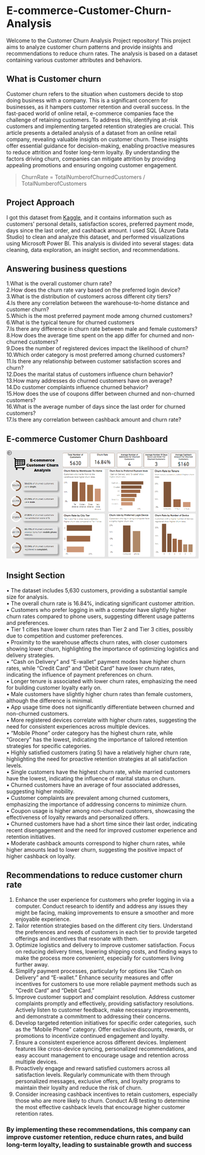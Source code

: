# E-commerce-Customer-Churn-Analysis
Welcome to the Customer Churn Analysis Project repository! This project aims to analyze customer churn patterns and provide insights and recommendations to reduce churn rates. The analysis is based on a dataset containing various customer attributes and behaviors.
## What is Customer churn
Customer churn refers to the situation when customers decide to stop doing business with a company. This is a significant concern for businesses, as it hampers customer retention and overall success. In the fast-paced world of online retail, e-commerce companies face the challenge of retaining customers. To address this, identifying at-risk customers and implementing targeted retention strategies are crucial. This article presents a detailed analysis of a dataset from an online retail company, revealing valuable insights on customer churn. These insights offer essential guidance for decision-making, enabling proactive measures to reduce attrition and foster long-term loyalty. By understanding the factors driving churn, companies can mitigate attrition by providing appealing promotions and ensuring ongoing customer engagement.

> ChurnRate = TotalNumberofChurnedCustomers / TotalNumberofCustomers

## Project Approach
I got this dataset from [Kaggle](https://www.kaggle.com/datasets/ankitverma2010/ecommerce-customer-churn-analysis-and-prediction?sort=most-comments), and it contains information such as customers' personal details, satisfaction scores, preferred payment mode, days since the last order, and cashback amount. I used SQL (Azure Data Studio) to clean and analyze this dataset, and performed visualizations using Microsoft Power BI. This analysis is divided into several stages: data cleaning, data exploration, an insight section, and recommendations.

## Answering business questions
1.What is the overall customer churn rate? <br>
2.How does the churn rate vary based on the preferred login device?  <br>
3.What is the distribution of customers across different city tiers?  <br>
4.Is there any correlation between the warehouse-to-home distance and customer churn? <br>
5.Which is the most preferred payment mode among churned customers? <br>
6.What is the typical tenure for churned customers <br>
7.Is there any difference in churn rate between male and female customers? <br>
8.How does the average time spent on the app differ for churned and non-churned customers? <br>
9.Does the number of registered devices impact the likelihood of churn? <br>
10.Which order category is most preferred among churned customers? <br>
11.Is there any relationship between customer satisfaction scores and churn? <br>
12.Does the marital status of customers influence churn behavior? <br>
13.How many addresses do churned customers have on average? <br>
14.Do customer complaints influence churned behavior? <br>
15.How does the use of coupons differ between churned and non-churned customers? <br>
16.What is the average number of days since the last order for churned customers? <br>
17.Is there any correlation between cashback amount and churn rate? <br>


## E-commerce Customer Churn Dashboard
![image](https://github.com/sahil-21-raghuwanshi/E-commerce-Customer-Churn-Analysis-/blob/main/E-commerce%20Customer%20Churn%20Dashboard.PNG)

## Insight Section
•	The dataset includes 5,630 customers, providing a substantial sample size for analysis. <br>
•	The overall churn rate is 16.84%, indicating significant customer attrition. <br>
•	Customers who prefer logging in with a computer have slightly higher churn rates compared to phone users, suggesting different usage patterns and preferences. <br>
•	Tier 1 cities have lower churn rates than Tier 2 and Tier 3 cities, possibly due to competition and customer preferences. <br>
•	Proximity to the warehouse affects churn rates, with closer customers showing lower churn, highlighting the importance of optimizing logistics and delivery strategies. <br>
•	“Cash on Delivery” and “E-wallet” payment modes have higher churn rates, while “Credit Card” and “Debit Card” have lower churn rates, indicating the influence of payment preferences on churn. <br>
•	Longer tenure is associated with lower churn rates, emphasizing the need for building customer loyalty early on. <br>
•	Male customers have slightly higher churn rates than female customers, although the difference is minimal.<br>
•	App usage time does not significantly differentiate between churned and non-churned customers. <br>
•	More registered devices correlate with higher churn rates, suggesting the need for consistent experiences across multiple devices. <br>
•	“Mobile Phone” order category has the highest churn rate, while “Grocery” has the lowest, indicating the importance of tailored retention strategies for specific categories. <br>
•	Highly satisfied customers (rating 5) have a relatively higher churn rate, highlighting the need for proactive retention strategies at all satisfaction levels. <br>
•	Single customers have the highest churn rate, while married customers have the lowest, indicating the influence of marital status on churn. <br>
•	Churned customers have an average of four associated addresses, suggesting higher mobility. <br>
•	Customer complaints are prevalent among churned customers, emphasizing the importance of addressing concerns to minimize churn. <br>
•	Coupon usage is higher among non-churned customers, showcasing the effectiveness of loyalty rewards and personalized offers. <br>
•	Churned customers have had a short time since their last order, indicating recent disengagement and the need for improved customer experience and retention initiatives. <br>
•	Moderate cashback amounts correspond to higher churn rates, while higher amounts lead to lower churn, suggesting the positive impact of higher cashback on loyalty. <br>

## Recommendations to reduce customer churn rate
1.	Enhance the user experience for customers who prefer logging in via a computer. Conduct research to identify and address any issues they might be facing, making improvements to ensure a smoother and more enjoyable experience. <br>
2.	Tailor retention strategies based on the different city tiers. Understand the preferences and needs of customers in each tier to provide targeted offerings and incentives that resonate with them. <br>
3.	Optimize logistics and delivery to improve customer satisfaction. Focus on reducing delivery times, lowering shipping costs, and finding ways to make the process more convenient, especially for customers living further away. <br>
4.	Simplify payment processes, particularly for options like “Cash on Delivery” and “E-wallet.” Enhance security measures and offer incentives for customers to use more reliable payment methods such as “Credit Card” and “Debit Card.” <br>
5.	Improve customer support and complaint resolution. Address customer complaints promptly and effectively, providing satisfactory resolutions. Actively listen to customer feedback, make necessary improvements, and demonstrate a commitment to addressing their concerns. <br>
6.	Develop targeted retention initiatives for specific order categories, such as the “Mobile Phone” category. Offer exclusive discounts, rewards, or promotions to incentivize continued engagement and loyalty. <br>
7.	Ensure a consistent experience across different devices. Implement features like cross-device syncing, personalized recommendations, and easy account management to encourage usage and retention across multiple devices. <br>
8.	Proactively engage and reward satisfied customers across all satisfaction levels. Regularly communicate with them through personalized messages, exclusive offers, and loyalty programs to maintain their loyalty and reduce the risk of churn. <br>
9.	Consider increasing cashback incentives to retain customers, especially those who are more likely to churn. Conduct A/B testing to determine the most effective cashback levels that encourage higher customer retention rates. <br>


### By implementing these recommendations, this company can improve customer retention, reduce churn rates, and build long-term loyalty, leading to sustainable growth and success

